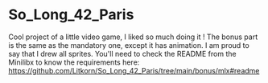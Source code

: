 # So_Long_42_Paris

Cool project of a little video game, I liked so much doing it !
The bonus part is the same as the mandatory one, except it has animation.
I am proud to say that I drew all sprites.
You'll need to check the README from the Minilibx to know the requirements here: https://github.com/Litkorn/So_Long_42_Paris/tree/main/bonus/mlx#readme
